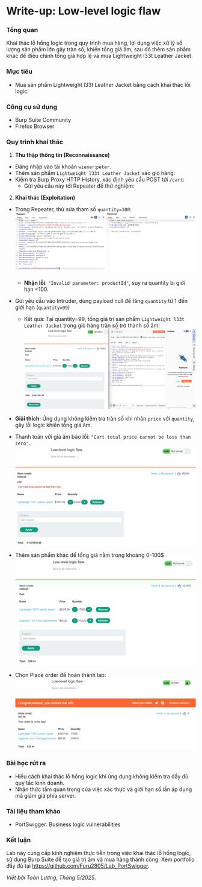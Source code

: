 # Write-up: Low-level logic flaw

### Tổng quan
Khai thác lỗ hổng logic trong quy trình mua hàng, lợi dụng việc xử lý số lượng sản phẩm lớn gây tràn số, khiến tổng giá âm, sau đó thêm sản phẩm khác để điều chỉnh tổng giá hợp lệ và mua Lightweight l33t Leather Jacket.

### Mục tiêu
- Mua sản phẩm Lightweight l33t Leather Jacket bằng cách khai thác lỗi logic.

### Công cụ sử dụng
- Burp Suite Community
- Firefox Browser

### Quy trình khai thác
1. **Thu thập thông tin (Reconnaissance)**
- Đăng nhập vào tài khoản `wiener`:`peter`.
- Thêm sản phẩm `Lightweight l33t Leather Jacket` vào giỏ hàng:
- Kiểm tra Burp Proxy HTTP History, xác định yêu cầu POST tới `/cart`:
    - Gửi yêu cầu này tới Repeater để thử nghiệm:

2. **Khai thác (Exploitation)**
- Trong Repeater, thử sửa tham số `quantity=100`:
    ![lỗi](./images/invalid.png)
    - **Nhận lỗi**: `"Invalid parameter: productId"`, suy ra quantity bị giới hạn <100.

- Gửi yêu cầu vào Intruder, dùng payload null để tăng `quantity` từ 1 đến giới hạn (`quantity=99`)
    - Kết quả: Tại quantity=99, tổng giá trị sản phẩm `Lightweight l33t Leather Jacket` trong giỏ hàng tràn số trở thành số âm:
        ![negative](./images/negative.png)

- **Giải thích**: Ứng dụng không kiểm tra tràn số khi nhân `price` với `quantity`, gây lỗi logic khiến tổng giá âm.
- Thanh toán với giá âm báo lỗi: `"Cart total price cannot be less than zero"`.
    ![lỗi](./images/zero.png)

- Thêm sản phẩm khác để tổng giá nằm trong khoảng 0-100$
    ![khác](./images/order.png)

- Chọn Place order để hoàn thành lab:
    ![solved](./images/solved.png)

### Bài học rút ra
- Hiểu cách khai thác lỗ hổng logic khi ứng dụng không kiểm tra đầy đủ quy tắc kinh doanh.
- Nhận thức tầm quan trọng của việc xác thực và giới hạn số lần áp dụng mã giảm giá phía server.

### Tài liệu tham khảo
- PortSwigger: Business logic vulnerabilities

### Kết luận
Lab này cung cấp kinh nghiệm thực tiễn trong việc khai thác lỗ hổng logic, sử dụng Burp Suite để tạo giá trị âm và mua hàng thành công. Xem portfolio đầy đủ tại https://github.com/Furu2805/Lab_PortSwigger.

*Viết bởi Toàn Lương, Tháng 5/2025.*